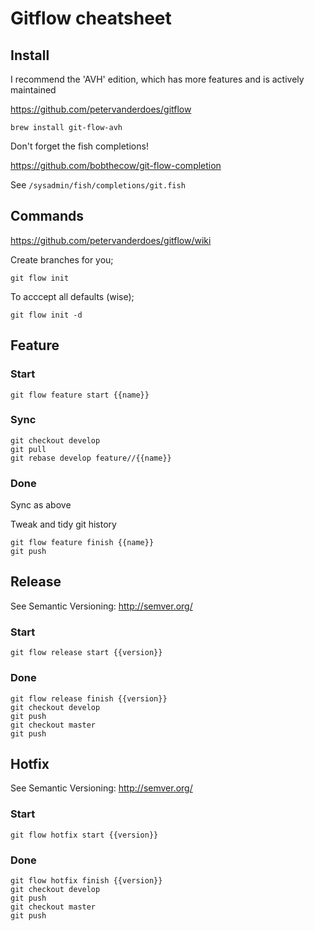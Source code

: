 Gitflow cheatsheet
==================

Install
-------

I recommend the 'AVH' edition, which has more features and is actively maintained

https://github.com/petervanderdoes/gitflow

```
brew install git-flow-avh
```

Don't forget the fish completions!

https://github.com/bobthecow/git-flow-completion

See `/sysadmin/fish/completions/git.fish`

Commands
--------

https://github.com/petervanderdoes/gitflow/wiki

Create branches for you;

```
git flow init
```

To acccept all defaults (wise);

```
git flow init -d
```

Feature
-------

### Start

```
git flow feature start {{name}}
```

### Sync

```
git checkout develop
git pull
git rebase develop feature//{{name}}
```

### Done

Sync as above

Tweak and tidy git history

```
git flow feature finish {{name}}
git push
```

Release
-------

See Semantic Versioning: http://semver.org/

### Start

```
git flow release start {{version}}
```

### Done

```
git flow release finish {{version}}
git checkout develop
git push
git checkout master
git push
```

Hotfix
------

See Semantic Versioning: http://semver.org/

### Start

```
git flow hotfix start {{version}}
```

### Done

```
git flow hotfix finish {{version}}
git checkout develop
git push
git checkout master
git push
```
